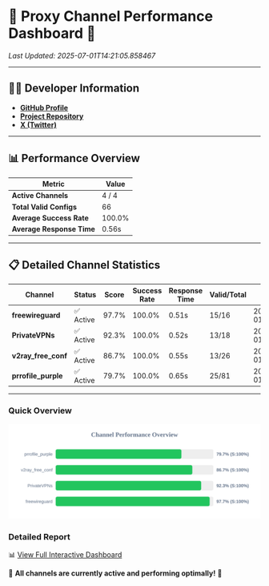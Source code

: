 # 🌟 Proxy Channel Performance Dashboard 🌟

_Last Updated: 2025-07-01T14:21:05.858467_

---

## 👩‍💻 Developer Information

- **[GitHub Profile](https://github.com/4n0nymou3)**  
- **[Project Repository](https://github.com/4n0nymou3/multi-proxy-config-fetcher)**  
- **[X (Twitter)](https://x.com/4n0nymou3)**  

---

## 📊 Performance Overview

| Metric                | Value       |
|-----------------------|-------------|
| **Active Channels**   | 4 / 4       |
| **Total Valid Configs** | 66          |
| **Average Success Rate** | 100.0%      |
| **Average Response Time** | 0.56s       |

---

## 📋 Detailed Channel Statistics

| Channel          | Status     | Score  | Success Rate | Response Time | Valid/Total | Last Success               |
|------------------|------------|--------|--------------|---------------|-------------|----------------------------|
| **freewireguard**  | ✅ Active  | 97.7%  | 100.0% | 0.51s         | 15/16       | 2025-07-01T14:21:05.856673 |
| **PrivateVPNs**  | ✅ Active  | 92.3%  | 100.0% | 0.52s         | 13/18       | 2025-07-01T14:21:05.314733 |
| **v2ray_free_conf**  | ✅ Active  | 86.7%  | 100.0% | 0.55s         | 13/26       | 2025-07-01T14:21:04.761881 |
| **prrofile_purple**  | ✅ Active  | 79.7%  | 100.0% | 0.65s         | 25/81       | 2025-07-01T14:21:04.142258 |

---

### Quick Overview
<div align="center">
  <a href="https://raw.githubusercontent.com/nullluser/NullRepo/refs/heads/main/assets/channel_stats_chart.svg">
    <img src="https://raw.githubusercontent.com/nullluser/NullRepo/refs/heads/main/assets/channel_stats_chart.svg" alt="Source Performance Statistics" width="800">
  </a>
</div>

### Detailed Report
📊 [View Full Interactive Dashboard](https://htmlpreview.github.io/?https://github.com/nullluser/NullRepo/blob/main/assets/performance_report.html)

🎉 **All channels are currently active and performing optimally!** 🎉
